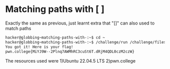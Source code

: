 # Matching paths with [ ]

Exactly the same as previous, just learnt extra that "[]" can also used to match paths

```bash
hacker@globbing~matching-paths-with-:~$ cd ~
hacker@globbing~matching-paths-with-:~$ /challenge/run /challenge/files/file_[bash]
You got it! Here is your flag!
pwn.college{MiYJ9W--2Plnq7AWMhRC3cuSt6T.dRjM4QDL0czM2czW}
```

The resources used were
1)Ubuntu 22.04.5 LTS
2)pwn.college
